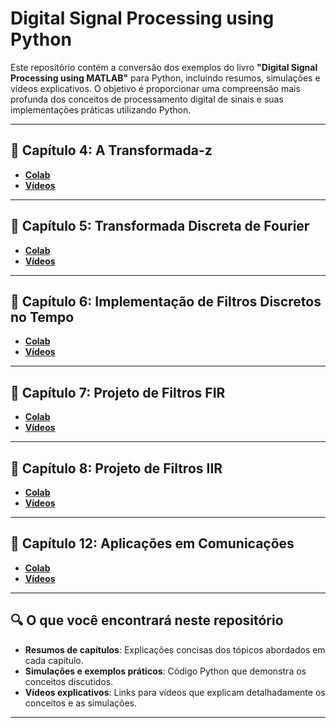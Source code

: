 # Digital Signal Processing using Python

Este repositório contém a conversão dos exemplos do livro **"Digital Signal Processing using MATLAB"** para Python, incluindo resumos, simulações e vídeos explicativos. O objetivo é proporcionar uma compreensão mais profunda dos conceitos de processamento digital de sinais e suas implementações práticas utilizando Python.

---

## 📘 Capítulo 4: A Transformada-z

- **[Colab](https://colab.research.google.com/drive/130uo3161vDvLyb3jsJdXm-mq6igCq3n2?usp=sharing)**
- **[Vídeos](https://www.youtube.com/watch?v=a4ilqPa6l34)**

---

## 📘 Capítulo 5: Transformada Discreta de Fourier

- **[Colab](https://colab.research.google.com/drive/1y0A8fK36LgDPhFw1a_5kmYt37_dZlcST?usp=sharing)**
- **[Vídeos](https://www.youtube.com/watch?v=1_AhrM-P7p4)**

---

## 📘 Capítulo 6: Implementação de Filtros Discretos no Tempo

- **[Colab](https://colab.research.google.com/drive/1F1Ew0tZuy1UxYZTwC2nceOEm5UUPGPJn?usp=sharing)**
- **[Vídeos](https://www.youtube.com/watch?v=VrWxb4pGb-E)**

---

## 📘 Capítulo 7: Projeto de Filtros FIR

- **[Colab](https://colab.research.google.com/drive/1kAdGiBY0cixYFvUAv8V5yLpaAsZtBM9T?usp=sharing)**
- **[Vídeos](https://www.youtube.com/watch?v=u_tFWolPZY0)**

---

## 📘 Capítulo 8: Projeto de Filtros IIR

- **[Colab](https://colab.research.google.com/drive/1Ez33Q3zWB3wohPK4GHbhZZSaE_2pqGXM?usp=sharing)**
- **[Vídeos](https://www.youtube.com/watch?v=T7uHrC4uGDU)**

---

## 📘 Capítulo 12: Aplicações em Comunicações

- **[Colab](https://colab.research.google.com/drive/1hAaCyVx2G1XZunNU5gpxrRPtYdQN5S_c?usp=sharing)**
- **[Vídeos](https://www.youtube.com/watch?v=e3qXcEBRajU)**

---

## 🔍 O que você encontrará neste repositório

- **Resumos de capítulos**: Explicações concisas dos tópicos abordados em cada capítulo.
- **Simulações e exemplos práticos**: Código Python que demonstra os conceitos discutidos.
- **Vídeos explicativos**: Links para vídeos que explicam detalhadamente os conceitos e as simulações.

---
